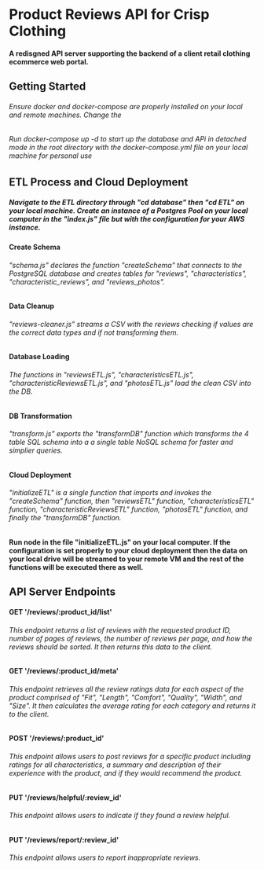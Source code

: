 # Product Reviews API for Crisp Clothing
#### A redisgned API server supporting the backend of a client retail clothing ecommerce web portal.

## Getting Started

###### Ensure docker and docker-compose are properly installed on your local and remote machines.  Change the 

###### Run docker-compose up -d to start up the database and APi in detached mode in the root directory with the docker-compose.yml file on your local machine for personal use 


## ETL Process and Cloud Deployment
##### Navigate to the ETL directory through "cd database" then "cd ETL" on your local machine.  Create an instance of a Postgres Pool on your local computer in the "index.js" file but with the configuration for your AWS instance.

#### Create Schema
###### "schema.js" declares the function "createSchema" that connects to the PostgreSQL database and creates tables for "reviews", "characteristics", "characteristic_reviews", and "reviews_photos".

#### Data Cleanup
###### "reviews-cleaner.js" streams a CSV with the reviews checking if values are the correct data types and if not transforming them.

#### Database Loading
###### The functions in "reviewsETL.js", "characteristicsETL.js", "characteristicReviewsETL.js", and "photosETL.js" load the clean CSV into the DB.

#### DB Transformation
###### "transform.js" exports the "transformDB" function which transforms the 4 table SQL schema into a a single table NoSQL schema for faster and simplier queries.

#### Cloud Deployment
###### "initializeETL" is a single function that imports and invokes the "createSchema" function, then "reviewsETL" function, "characteristicsETL" function, "characteristicReviewsETL" function, "photosETL" function, and finally the "transformDB" function.  

#### Run node in the file "initializeETL.js" on your local computer. If the configuration is set properly to your cloud deployment then the data on your local drive will be streamed to your remote VM and the rest of the functions will be executed there as well.


## API Server Endpoints

#### GET '/reviews/:product_id/list'
###### This endpoint returns a list of reviews with the requested product ID, number of pages of reviews, the number of reviews per page, and how the reviews should be sorted.  It then returns this data to the client.

#### GET '/reviews/:product_id/meta'
###### This endpoint retrieves all the review ratings data for each aspect of the product comprised of "Fit", "Length", "Comfort", "Quality", "Width", and "Size".  It then calculates the average rating for each category and returns it to the client.

#### POST '/reviews/:product_id'
###### This endpoint allows users to post reviews for a specific product including ratings for all characteristics, a summary and description of their experience with the product, and if they would recommend the product.

#### PUT '/reviews/helpful/:review_id'
###### This endpoint allows users to indicate if they found a review helpful.

#### PUT '/reviews/report/:review_id'
###### This endpoint allows users to report inappropriate reviews.





